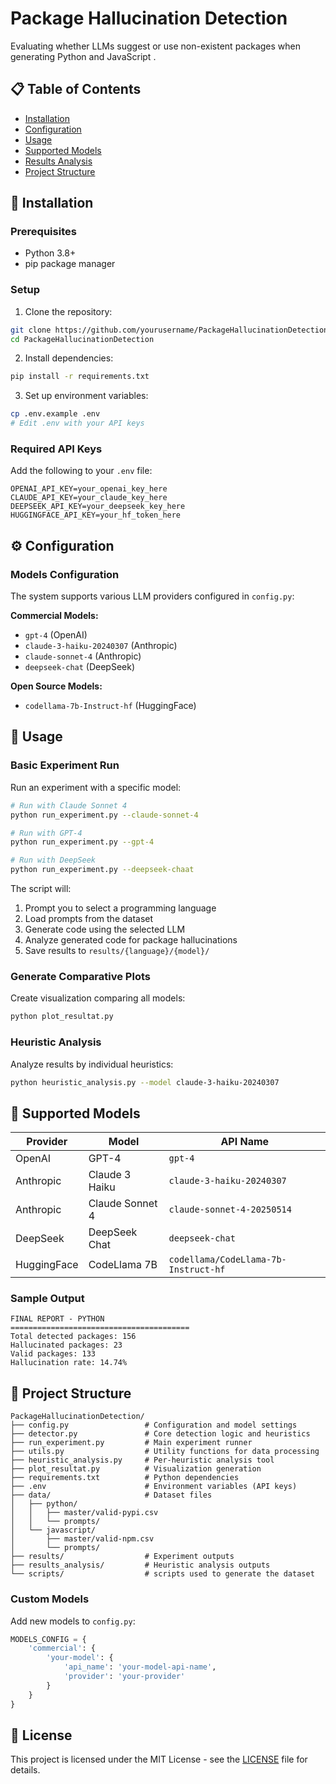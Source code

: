 # Package Hallucination Detection

Evaluating whether LLMs suggest or use non-existent packages when generating Python and JavaScript .

## 📋 Table of Contents


- [Installation](#installation)
- [Configuration](#configuration)
- [Usage](#usage)
- [Supported Models](#supported-models)
- [Results Analysis](#results-analysis)
- [Project Structure](#project-structure)



## 🚀 Installation

### Prerequisites

- Python 3.8+
- pip package manager

### Setup

1. Clone the repository:
```bash
git clone https://github.com/yourusername/PackageHallucinationDetection.git
cd PackageHallucinationDetection
```

2. Install dependencies:
```bash
pip install -r requirements.txt
```

3. Set up environment variables:
```bash
cp .env.example .env
# Edit .env with your API keys
```

### Required API Keys

Add the following to your `.env` file:

```env
OPENAI_API_KEY=your_openai_key_here
CLAUDE_API_KEY=your_claude_key_here
DEEPSEEK_API_KEY=your_deepseek_key_here
HUGGINGFACE_API_KEY=your_hf_token_here
```

## ⚙️ Configuration

### Models Configuration

The system supports various LLM providers configured in `config.py`:

**Commercial Models:**
- `gpt-4` (OpenAI)
- `claude-3-haiku-20240307` (Anthropic)
- `claude-sonnet-4` (Anthropic)
- `deepseek-chat` (DeepSeek)

**Open Source Models:**
- `codellama-7b-Instruct-hf` (HuggingFace)


## 📖 Usage

### Basic Experiment Run

Run an experiment with a specific model:

```bash
# Run with Claude Sonnet 4
python run_experiment.py --claude-sonnet-4

# Run with GPT-4
python run_experiment.py --gpt-4

# Run with DeepSeek
python run_experiment.py --deepseek-chaat
```

The script will:
1. Prompt you to select a programming language
2. Load prompts from the dataset
3. Generate code using the selected LLM
4. Analyze generated code for package hallucinations
5. Save results to `results/{language}/{model}/`



### Generate Comparative Plots

Create visualization comparing all models:

```bash
python plot_resultat.py
```
### Heuristic Analysis

Analyze results by individual heuristics:

```bash
python heuristic_analysis.py --model claude-3-haiku-20240307
```

## 🤖 Supported Models

| Provider | Model | API Name |
|----------|-------|----------|
| OpenAI | GPT-4 | `gpt-4` |
| Anthropic | Claude 3 Haiku | `claude-3-haiku-20240307` |
| Anthropic | Claude Sonnet 4 | `claude-sonnet-4-20250514` |
| DeepSeek | DeepSeek Chat | `deepseek-chat` |
| HuggingFace | CodeLlama 7B | `codellama/CodeLlama-7b-Instruct-hf` |



### Sample Output

```
FINAL REPORT - PYTHON
========================================
Total detected packages: 156
Hallucinated packages: 23
Valid packages: 133
Hallucination rate: 14.74%
```

## 📁 Project Structure

```
PackageHallucinationDetection/
├── config.py                 # Configuration and model settings
├── detector.py               # Core detection logic and heuristics
├── run_experiment.py         # Main experiment runner
├── utils.py                  # Utility functions for data processing
├── heuristic_analysis.py     # Per-heuristic analysis tool
├── plot_resultat.py          # Visualization generation
├── requirements.txt          # Python dependencies
├── .env                      # Environment variables (API keys)
├── data/                     # Dataset files
│   ├── python/
│   │   ├── master/valid-pypi.csv
│   │   └── prompts/
│   └── javascript/
│       ├── master/valid-npm.csv
│       └── prompts/
├── results/                  # Experiment outputs
├── results_analysis/         # Heuristic analysis outputs
└── scripts/                  # scripts used to generate the dataset 
```

### Custom Models

Add new models to `config.py`:

```python
MODELS_CONFIG = {
    'commercial': {
        'your-model': {
            'api_name': 'your-model-api-name',
            'provider': 'your-provider'
        }
    }
}
```

## 📄 License

This project is licensed under the MIT License - see the [LICENSE](LICENSE) file for details.
